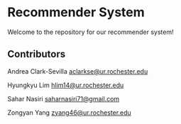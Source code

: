 # Recommender System

Welcome to the repository for our recommender system!

## Contributors

Andrea Clark-Sevilla
aclarkse@ur.rochester.edu

Hyungkyu Lim
hlim14@ur.rochester.edu

Sahar Nasiri
saharnasiri71@gmail.com

Zongyan Yang
zyang46@ur.rochester.edu
